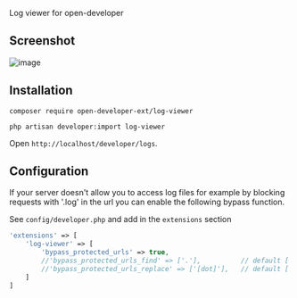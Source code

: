 Log viewer for open-developer

## Screenshot

![image](https://user-images.githubusercontent.com/86517067/167827896-7a426d57-ee14-48a3-83e2-eae434d090e0.png)


## Installation

```
composer require open-developer-ext/log-viewer
```

```
php artisan developer:import log-viewer
```

Open `http://localhost/developer/logs`.


## Configuration
If your server doesn't allow you to access log files for example by blocking requests with '.log' in the url you can enable the following bypass function.

See `config/developer.php` and add in the `extensions` section
```php
'extensions' => [
    'log-viewer' => [
        'bypass_protected_urls' => true,
        //'bypass_protected_urls_find' => ['.'],          // default ['.']
        //'bypass_protected_urls_replace' => ['[dot]'],   // default ['[dot]']
    ]
]
```
